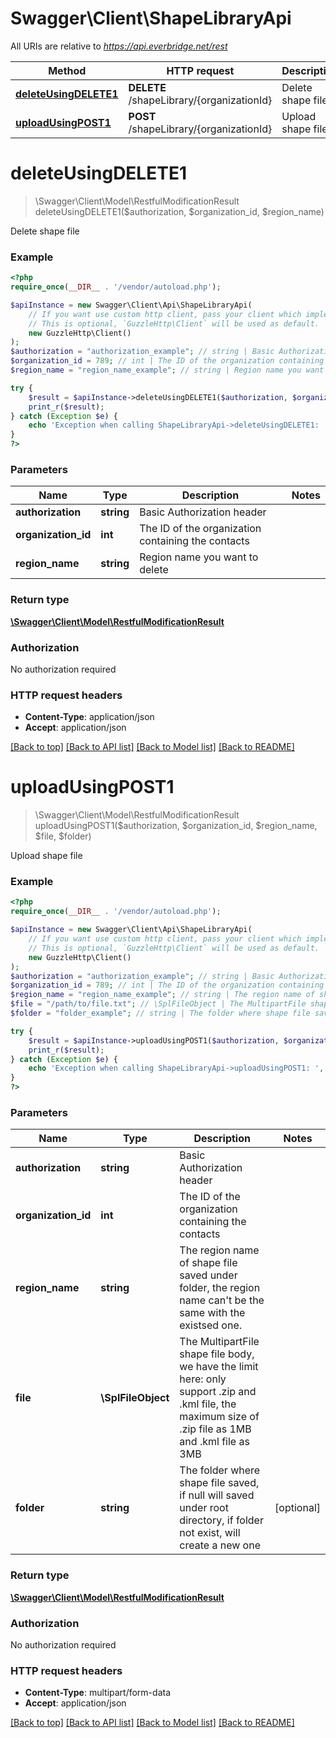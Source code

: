 # Swagger\Client\ShapeLibraryApi

All URIs are relative to *https://api.everbridge.net/rest*

Method | HTTP request | Description
------------- | ------------- | -------------
[**deleteUsingDELETE1**](ShapeLibraryApi.md#deleteUsingDELETE1) | **DELETE** /shapeLibrary/{organizationId} | Delete shape file
[**uploadUsingPOST1**](ShapeLibraryApi.md#uploadUsingPOST1) | **POST** /shapeLibrary/{organizationId} | Upload shape file


# **deleteUsingDELETE1**
> \Swagger\Client\Model\RestfulModificationResult deleteUsingDELETE1($authorization, $organization_id, $region_name)

Delete shape file

### Example
```php
<?php
require_once(__DIR__ . '/vendor/autoload.php');

$apiInstance = new Swagger\Client\Api\ShapeLibraryApi(
    // If you want use custom http client, pass your client which implements `GuzzleHttp\ClientInterface`.
    // This is optional, `GuzzleHttp\Client` will be used as default.
    new GuzzleHttp\Client()
);
$authorization = "authorization_example"; // string | Basic Authorization header
$organization_id = 789; // int | The ID of the organization containing the contacts
$region_name = "region_name_example"; // string | Region name you want to delete

try {
    $result = $apiInstance->deleteUsingDELETE1($authorization, $organization_id, $region_name);
    print_r($result);
} catch (Exception $e) {
    echo 'Exception when calling ShapeLibraryApi->deleteUsingDELETE1: ', $e->getMessage(), PHP_EOL;
}
?>
```

### Parameters

Name | Type | Description  | Notes
------------- | ------------- | ------------- | -------------
 **authorization** | **string**| Basic Authorization header |
 **organization_id** | **int**| The ID of the organization containing the contacts |
 **region_name** | **string**| Region name you want to delete |

### Return type

[**\Swagger\Client\Model\RestfulModificationResult**](../Model/RestfulModificationResult.md)

### Authorization

No authorization required

### HTTP request headers

 - **Content-Type**: application/json
 - **Accept**: application/json

[[Back to top]](#) [[Back to API list]](../../README.md#documentation-for-api-endpoints) [[Back to Model list]](../../README.md#documentation-for-models) [[Back to README]](../../README.md)

# **uploadUsingPOST1**
> \Swagger\Client\Model\RestfulModificationResult uploadUsingPOST1($authorization, $organization_id, $region_name, $file, $folder)

Upload shape file

### Example
```php
<?php
require_once(__DIR__ . '/vendor/autoload.php');

$apiInstance = new Swagger\Client\Api\ShapeLibraryApi(
    // If you want use custom http client, pass your client which implements `GuzzleHttp\ClientInterface`.
    // This is optional, `GuzzleHttp\Client` will be used as default.
    new GuzzleHttp\Client()
);
$authorization = "authorization_example"; // string | Basic Authorization header
$organization_id = 789; // int | The ID of the organization containing the contacts
$region_name = "region_name_example"; // string | The region name of shape file saved under folder, the region name can't be the same with the existsed one.
$file = "/path/to/file.txt"; // \SplFileObject | The MultipartFile shape file body, we have the limit here: only support .zip and .kml file, the maximum size of  .zip file as 1MB and .kml file as 3MB
$folder = "folder_example"; // string | The folder where shape file saved, if null will saved under root directory, if folder not exist, will create a new one

try {
    $result = $apiInstance->uploadUsingPOST1($authorization, $organization_id, $region_name, $file, $folder);
    print_r($result);
} catch (Exception $e) {
    echo 'Exception when calling ShapeLibraryApi->uploadUsingPOST1: ', $e->getMessage(), PHP_EOL;
}
?>
```

### Parameters

Name | Type | Description  | Notes
------------- | ------------- | ------------- | -------------
 **authorization** | **string**| Basic Authorization header |
 **organization_id** | **int**| The ID of the organization containing the contacts |
 **region_name** | **string**| The region name of shape file saved under folder, the region name can&#39;t be the same with the existsed one. |
 **file** | **\SplFileObject**| The MultipartFile shape file body, we have the limit here: only support .zip and .kml file, the maximum size of  .zip file as 1MB and .kml file as 3MB |
 **folder** | **string**| The folder where shape file saved, if null will saved under root directory, if folder not exist, will create a new one | [optional]

### Return type

[**\Swagger\Client\Model\RestfulModificationResult**](../Model/RestfulModificationResult.md)

### Authorization

No authorization required

### HTTP request headers

 - **Content-Type**: multipart/form-data
 - **Accept**: application/json

[[Back to top]](#) [[Back to API list]](../../README.md#documentation-for-api-endpoints) [[Back to Model list]](../../README.md#documentation-for-models) [[Back to README]](../../README.md)

